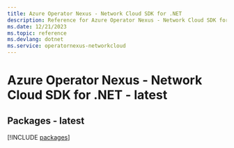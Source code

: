 ```yaml
---
title: Azure Operator Nexus - Network Cloud SDK for .NET
description: Reference for Azure Operator Nexus - Network Cloud SDK for .NET
ms.date: 12/21/2023
ms.topic: reference
ms.devlang: dotnet
ms.service: operatornexus-networkcloud
---
```

# Azure Operator Nexus - Network Cloud SDK for .NET - latest
## Packages - latest
[!INCLUDE [packages](operator-nexus---network-cloud-index.md)]
